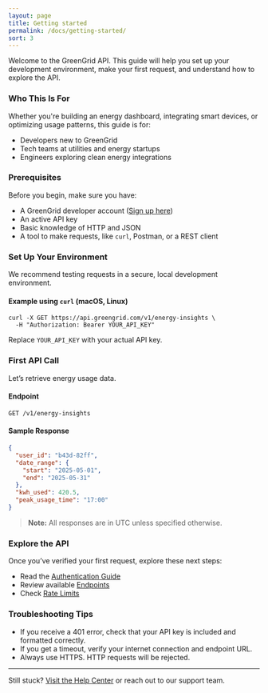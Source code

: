 ```yaml
---
layout: page
title: Getting started
permalink: /docs/getting-started/
sort: 3
---
```

Welcome to the GreenGrid API. This guide will help you set up your development environment, make your first request, and understand how to explore the API.

### Who This Is For

Whether you're building an energy dashboard, integrating smart devices, or optimizing usage patterns, this guide is for:

- Developers new to GreenGrid
- Tech teams at utilities and energy startups
- Engineers exploring clean energy integrations

### Prerequisites

Before you begin, make sure you have:

- A GreenGrid developer account ([Sign up here](https://developers.greengrid.com))
- An active API key
- Basic knowledge of HTTP and JSON
- A tool to make requests, like `curl`, Postman, or a REST client

### Set Up Your Environment

We recommend testing requests in a secure, local development environment.

#### Example using `curl` (macOS, Linux)

```
curl -X GET https://api.greengrid.com/v1/energy-insights \
  -H "Authorization: Bearer YOUR_API_KEY"
```

Replace `YOUR_API_KEY` with your actual API key.

### First API Call

Let’s retrieve energy usage data.

#### Endpoint

```
GET /v1/energy-insights
```

#### Sample Response

```json
{
  "user_id": "b43d-82ff",
  "date_range": {
    "start": "2025-05-01",
    "end": "2025-05-31"
  },
  "kwh_used": 420.5,
  "peak_usage_time": "17:00"
}
```

> **Note:** All responses are in UTC unless specified otherwise.

### Explore the API

Once you’ve verified your first request, explore these next steps:

- Read the [Authentication Guide](./authentication-guide.md)
- Review available [Endpoints](./api-reference.md)
- Check [Rate Limits](./rate-limits.md)

### Troubleshooting Tips

- If you receive a 401 error, check that your API key is included and formatted correctly.
- If you get a timeout, verify your internet connection and endpoint URL.
- Always use HTTPS. HTTP requests will be rejected.

---

Still stuck? [Visit the Help Center](https://support.greengrid.com) or reach out to our support team.
